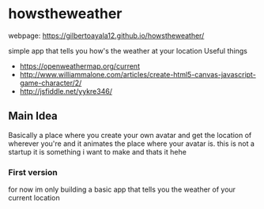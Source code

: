 # howstheweather
webpage: https://gilbertoayala12.github.io/howstheweather/

simple app that tells you how's the weather at your location
Useful things 
- https://openweathermap.org/current
- http://www.williammalone.com/articles/create-html5-canvas-javascript-game-character/2/
- http://jsfiddle.net/yykre346/
 ## Main Idea
Basically a place where you create your own avatar and get the location of wherever you're and it animates the place where your avatar is.
this is not a startup it is something i want to make and thats it hehe
### First version
for now im only building a basic app that tells you the weather of your current location
